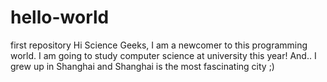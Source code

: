 # hello-world
first repository
Hi Science Geeks, I am a newcomer to this programming world. I am going to study computer science at university this year!
And.. I grew up in Shanghai and Shanghai is the most fascinating city ;)
